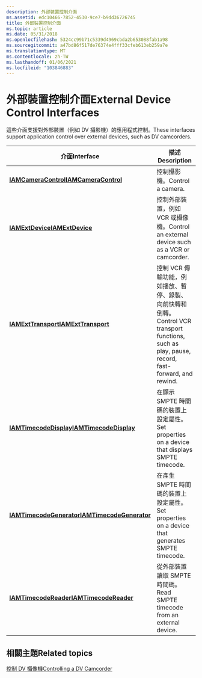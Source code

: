 ```yaml
---
description: 外部裝置控制介面
ms.assetid: edc10466-7852-4530-9ce7-b9dd36726745
title: 外部裝置控制介面
ms.topic: article
ms.date: 05/31/2018
ms.openlocfilehash: 5324cc99b71c5339d4969cbda2b653088fab1a98
ms.sourcegitcommit: a47bd86f517de76374e4fff33cfeb613eb259a7e
ms.translationtype: MT
ms.contentlocale: zh-TW
ms.lasthandoff: 01/06/2021
ms.locfileid: "103846883"
---
```

# <a name="external-device-control-interfaces"></a><span data-ttu-id="bcd8f-103">外部裝置控制介面</span><span class="sxs-lookup"><span data-stu-id="bcd8f-103">External Device Control Interfaces</span></span>

<span data-ttu-id="bcd8f-104">這些介面支援對外部裝置（例如 DV 攝影機）的應用程式控制。</span><span class="sxs-lookup"><span data-stu-id="bcd8f-104">These interfaces support application control over external devices, such as DV camcorders.</span></span>



| <span data-ttu-id="bcd8f-105">介面</span><span class="sxs-lookup"><span data-stu-id="bcd8f-105">Interface</span></span>                                            | <span data-ttu-id="bcd8f-106">描述</span><span class="sxs-lookup"><span data-stu-id="bcd8f-106">Description</span></span>                                                                             |
|------------------------------------------------------|-----------------------------------------------------------------------------------------|
| [<span data-ttu-id="bcd8f-107">**IAMCameraControl**</span><span class="sxs-lookup"><span data-stu-id="bcd8f-107">**IAMCameraControl**</span></span>](/windows/desktop/api/Strmif/nn-strmif-iamcameracontrol)         | <span data-ttu-id="bcd8f-108">控制攝影機。</span><span class="sxs-lookup"><span data-stu-id="bcd8f-108">Control a camera.</span></span>                                                                       |
| [<span data-ttu-id="bcd8f-109">**IAMExtDevice**</span><span class="sxs-lookup"><span data-stu-id="bcd8f-109">**IAMExtDevice**</span></span>](/windows/desktop/api/Strmif/nn-strmif-iamextdevice)                 | <span data-ttu-id="bcd8f-110">控制外部裝置，例如 VCR 或攝像機。</span><span class="sxs-lookup"><span data-stu-id="bcd8f-110">Control an external device such as a VCR or camcorder.</span></span>                                  |
| [<span data-ttu-id="bcd8f-111">**IAMExtTransport**</span><span class="sxs-lookup"><span data-stu-id="bcd8f-111">**IAMExtTransport**</span></span>](/windows/desktop/api/Strmif/nn-strmif-iamexttransport)           | <span data-ttu-id="bcd8f-112">控制 VCR 傳輸功能，例如播放、暫停、錄製、向前快轉和倒轉。</span><span class="sxs-lookup"><span data-stu-id="bcd8f-112">Control VCR transport functions, such as play, pause, record, fast-forward, and rewind.</span></span> |
| [<span data-ttu-id="bcd8f-113">**IAMTimecodeDisplay**</span><span class="sxs-lookup"><span data-stu-id="bcd8f-113">**IAMTimecodeDisplay**</span></span>](/windows/desktop/api/Strmif/nn-strmif-iamtimecodedisplay)     | <span data-ttu-id="bcd8f-114">在顯示 SMPTE 時間碼的裝置上設定屬性。</span><span class="sxs-lookup"><span data-stu-id="bcd8f-114">Set properties on a device that displays SMPTE timecode.</span></span>                                |
| [<span data-ttu-id="bcd8f-115">**IAMTimecodeGenerator**</span><span class="sxs-lookup"><span data-stu-id="bcd8f-115">**IAMTimecodeGenerator**</span></span>](/windows/desktop/api/Strmif/nn-strmif-iamtimecodegenerator) | <span data-ttu-id="bcd8f-116">在產生 SMPTE 時間碼的裝置上設定屬性。</span><span class="sxs-lookup"><span data-stu-id="bcd8f-116">Set properties on a device that generates SMPTE timecode.</span></span>                               |
| [<span data-ttu-id="bcd8f-117">**IAMTimecodeReader**</span><span class="sxs-lookup"><span data-stu-id="bcd8f-117">**IAMTimecodeReader**</span></span>](/windows/desktop/api/Strmif/nn-strmif-iamtimecodereader)       | <span data-ttu-id="bcd8f-118">從外部裝置讀取 SMPTE 時間碼。</span><span class="sxs-lookup"><span data-stu-id="bcd8f-118">Read SMPTE timecode from an external device.</span></span>                                            |



 

## <a name="related-topics"></a><span data-ttu-id="bcd8f-119">相關主題</span><span class="sxs-lookup"><span data-stu-id="bcd8f-119">Related topics</span></span>

<dl> <dt>

[<span data-ttu-id="bcd8f-120">控制 DV 攝像機</span><span class="sxs-lookup"><span data-stu-id="bcd8f-120">Controlling a DV Camcorder</span></span>](controlling-a-dv-camcorder.md)
</dt> </dl>

 

 



